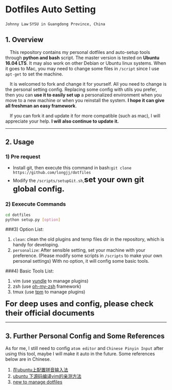 # Dotfiles Auto Setting
`Johnny Law`  `SYSU in Guangdong Province, China`

## 1. Overview

&ensp;&ensp;This repository contains my personal dotfiles and auto-setup tools through **python and bash** script. The master version is tested on **Ubuntu 16.04 LTS**. It may also work on other Debian or Ubuntu linux systems. When it goes to Mac, you may need to change some files in `/script` since I use `apt-get` to set the machine.

&ensp;&ensp;It is welcomed to fork and change it for yourself. All you need to change is the personal setting config. Replacing some config with utils you prefer, then you can **use it to easily set up** a personalized environment when you move to a new machine or when you reinstall the system. **I hope it can give all freshman an easy framework**.

&ensp;&ensp;If you can fork it and update it for more compatible (such as mac), I will appreciate your help. **I will also continue to update it.**

---

## 2. Usage

### 1) Pre request
- Install git, then execute this command in bash:`git clone https://github.com/longjj/dotfiles`
- Modify the `/scripts/setupGit.sh`,**<font size=5>set your own git global config.</font>**

### 2) Eexecute Commands
```bash
cd dotfiles
python setup.py [option]
```
###3) Option List:
1. `clean`: clean the old plugins and temp files dir in the repository, which is handy for developing.
2. `personalize`: After sensible setting, set your machine with your preference. (Please modify some scripts in `/scripts` to make your own personal settings)
With no option, it will config some basic tools.

###4) Basic Tools List:
1. vim (use [vundle](https://github.com/VundleVim/Vundle.vim) to manage plugins)
2. zsh (use [oh-my-zsh](https://github.com/robbyrussell/oh-my-zsh) framework)
3. tmux (use [tpm](https://github.com/tmux-plugins/tpm) to manage plugins)

**<font size=5>For deep uses and config, please check their official documents</font>**

---

## 3. Further Personal Config and Some References

As for me, I still need to config `atom editor` and `Chinese Pinyin Input` after using this tool, maybe I will make it auto in the future. Some references below are in Chinese.

1. [在ubuntu上配置拼音输入法](http://blog.csdn.net/luojj26/article/details/51859117)
2. [ubuntu 下源码编译vim的亲测方法](http://blog.csdn.net/luojj26/article/details/51338268)
3. [new to manage dotfiles](https://sanctum.geek.nz/arabesque/managing-dot-files-with-git/)
